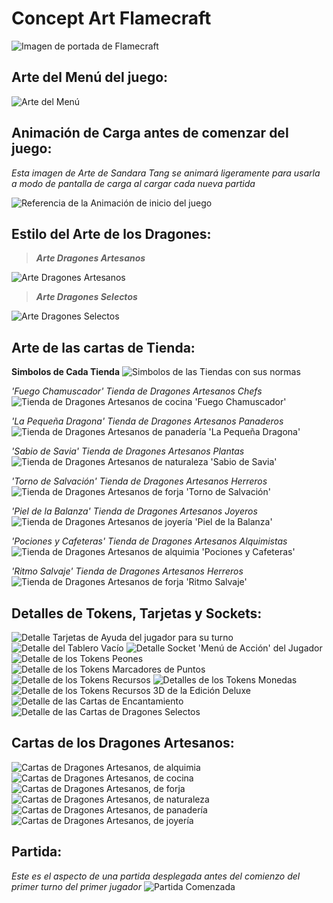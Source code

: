 # **Concept Art Flamecraft**

<img src="../images/flamecraft_portada.jpg" alt="Imagen de portada de Flamecraft">


## Arte del Menú del juego:

<img src="../images/Menu.jpg" alt="Arte del Menú">


## Animación de Carga antes de comenzar del juego:
*Esta imagen de Arte de Sandara Tang se animará ligeramente para usarla a modo de pantalla de carga al cargar cada nueva partida*

<img src="../images/IntroducciónDelJuego.jpg" alt="Referencia de la Animación de inicio del juego">


## Estilo del Arte de los Dragones:
> ***Arte Dragones Artesanos***
<img src="../images/ArtDragonesArtesanos.jpg" alt="Arte Dragones Artesanos">

> ***Arte Dragones Selectos***
<img src="../images/ArtDragonesSelectos.jpg" alt="Arte Dragones Selectos">


## Arte de las cartas de Tienda:

**Simbolos de Cada Tienda**
<img src="../images/Tiendas_Simbolos.jpg" alt="Simbolos de las Tiendas con sus normas">

*'Fuego Chamuscador' Tienda de Dragones Artesanos Chefs*
<img src="../images/Tienda_FuegoChamuscador.jpg" alt="Tienda de Dragones Artesanos de cocina 'Fuego Chamuscador'">

*'La Pequeña Dragona' Tienda de Dragones Artesanos Panaderos*
<img src="../images/Tienda_LaPequeñaDragona.jpg" alt="Tienda de Dragones Artesanos de panadería 'La Pequeña Dragona'">

*'Sabio de Savia' Tienda de Dragones Artesanos Plantas*
<img src="../images/Tienda_SabioDeSavia.jpg" alt="Tienda de Dragones Artesanos de naturaleza 'Sabio de Savia'">

*'Torno de Salvación' Tienda de Dragones Artesanos Herreros*
<img src="../images/Tienda_TornodeSalvación.jpg" alt="Tienda de Dragones Artesanos de forja 'Torno de Salvación'">

*'Piel de la Balanza' Tienda de Dragones Artesanos Joyeros*
<img src="../images/Tienda_PielDeLaBalanza.jpg" alt="Tienda de Dragones Artesanos de joyería 'Piel de la Balanza'">

*'Pociones y Cafeteras' Tienda de Dragones Artesanos Alquimistas*
<img src="../images/Tienda_PocionesYCafeteras.jpg" alt="Tienda de Dragones Artesanos de alquimia 'Pociones y Cafeteras'">

*'Ritmo Salvaje' Tienda de Dragones Artesanos Herreros*
<img src="../images/Tienda_RitmoSalvaje.jpg" alt="Tienda de Dragones Artesanos de forja 'Ritmo Salvaje'">


## Detalles de Tokens, Tarjetas y Sockets:

<img src="../images/FlamecraftTarjetasDeAyuda.jpg" alt="Detalle Tarjetas de Ayuda del jugador para su turno">

<img src="../images/FlamecraftTablero.jpg" alt="Detalle del Tablero Vacío">

<img src="../images/FlamecraftSocket.jpg" alt="Detalle Socket 'Menú de Acción' del Jugador">

<img src="../images/FlamecraftPeones.jpg" alt="Detalle de los Tokens Peones">

<img src="../images/FlamecraftMarcadoresPuntos.jpg" alt="Detalle de los Tokens Marcadores de Puntos">

<img src="../images/FlamecraftRecursos.jpg" alt="Detalle de los Tokens Recursos">

<img src="../images/FlamecraftMonedas.jpg" alt="Detalles de los Tokens Monedas">

<img src="../images/Tokens3D.jpg" alt="Detalle de los Tokens Recursos 3D de la Edición Deluxe">

<img src="../images/FlamecraftEncantamientos.jpg" alt="Detalle de las Cartas de Encantamiento">

<img src="../images/FlamecraftDragonesSelectos.jpg" alt="Detalle de las Cartas de Dragones Selectos">


## Cartas de los Dragones Artesanos:

<img src="../images/DragonesAlquimista.jpg" alt="Cartas de Dragones Artesanos, de alquimia">

<img src="../images/DragonesBarbacoa.jpg" alt="Cartas de Dragones Artesanos, de cocina">

<img src="../images/DragonesForja.jpg" alt="Cartas de Dragones Artesanos, de forja">

<img src="../images/DragonesHoja.jpg" alt="Cartas de Dragones Artesanos, de naturaleza">

<img src="../images/DragonesPanadero.jpg" alt="Cartas de Dragones Artesanos, de panadería">

<img src="../images/DragonesJoya.jpg" alt="Cartas de Dragones Artesanos, de joyería">


## Partida:

*Este es el aspecto de una partida desplegada antes del comienzo del primer turno del primer jugador*
<img src="../images/PartidaPreparada.jpg" alt="Partida Comenzada">